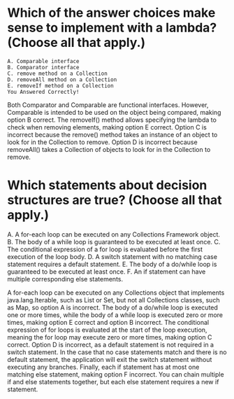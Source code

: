 # Which of the answer choices make sense to implement with a lambda? (Choose all that apply.)
    A. Comparable interface
    B. Comparator interface
    C. remove method on a Collection
    D. removeAll method on a Collection
    E. removeIf method on a Collection
    You Answered Correctly!
    
Both Comparator and Comparable are functional interfaces.
However, Comparable is intended to be used on the object being compared, making option B correct.
The removeIf() method allows specifying the lambda to check when removing elements, making option E correct.
Option C is incorrect because the remove() method takes an instance of an object to look for in the Collection to remove.
Option D is incorrect because removeAll() takes a Collection of objects to look for in the Collection to remove.

# Which statements about decision structures are true? (Choose all that apply.)
A. A for-each loop can be executed on any Collections Framework object.
B. The body of a while loop is guaranteed to be executed at least once.
C. The conditional expression of a for loop is evaluated before the first execution of the loop body.
D. A switch statement with no matching case statement requires a default statement.
E. The body of a do/while loop is guaranteed to be executed at least once.
F. An if statement can have multiple corresponding else statements.

A for-each loop can be executed on any Collections object that implements java.lang.Iterable, such as List or Set, but not all Collections classes, such as Map, so option A is incorrect.
The body of a do/while loop is executed one or more times, while the body of a while loop is executed zero or more times, making option E correct and option B incorrect.
The conditional expression of for loops is evaluated at the start of the loop execution, meaning the for loop may execute zero or more times, making option C correct.
Option D is incorrect, as a default statement is not required in a switch statement.
In the case that no case statements match and there is no default statement, the application will exit the switch statement without executing any branches.
Finally, each if statement has at most one matching else statement, making option F incorrect.
You can chain multiple if and else statements together, but each else statement requires a new if statement.